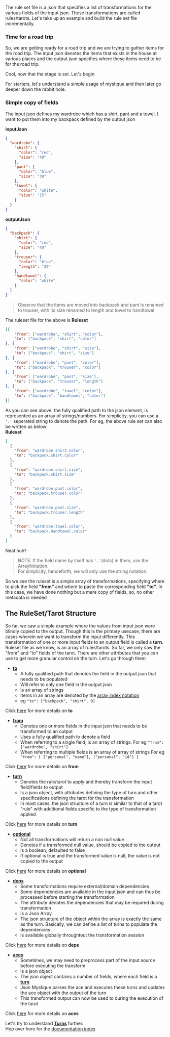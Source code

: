 The rule set file is a json that specifies a list of transformations for the various fields of the input json.
These transformations are called rules/tarots.
Let's take up an example and build the rule set file incrementally.

### Time for a road trip 
So, we are getting ready for a road trip and we are trying to gather items for the road trip.
The input json denotes the items that exists in the house at various places and the output json specifies where these items need to be for the road trip.

Cool, now that the stage is set. Let's begin

For starters, let's understand a simple usage of mystique and then later go deeper down the rabbit hole.

### Simple copy of fields
The input json defines my wardrobe which has a shirt, pant and a towel. I want to put them into my backpack defined by the output json

**inputJson**
```json
{
  "wardrobe": {
    "shirt": {
      "color": "red",
      "size": "40"
    },
    "pant": {
      "color": "blue",
      "size": "39"
    },
    "towel": {
      "color": "white",
      "size": "15"
    }
  }
}
```

**outputJson**
```json
{
  "backpack": {
    "shirt": {
      "color": "red",
      "size": "40"
    },
    "trouser": {
      "color": "blue",
      "length": "39"
    },
    "handtowel": {
      "color": "white"
    }
  }
}
```

> Observe that the items are moved into backpack and pant is renamed to trouser, with its size renamed to length and towel to handtowel

The ruleset file for the above is
**Ruleset**
```json
[{
	"from": ["wardrobe", "shirt", "color"],
	"to": ["backpack", "shirt", "color"]
}, {
	"from": ["wardrobe", "shirt", "size"],
	"to": ["backpack", "shirt", "size"]
}, {
	"from": ["wardrobe", "pant", "color"],
	"to": ["backpack", "trouser", "color"]
}, {
	"from": ["wardrobe", "pant", "size"],
	"to": ["backpack", "trouser", "length"]
}, {
	"from": ["wardrobe", "towel", "color"],
	"to": ["backpack", "handtowel", "color"]
}]
```

As you can see above, the fully qualified path to the json element, is represented as an array of strings/numbers. For simplicity, you can use a `'.'` seperated string to denote the path. For eg, the above rule set can also be written as below:<br>
**Ruleset**
```json
[
  {
    "from": "wardrobe.shirt.color",
    "to": "backpack.shirt.color"
  },
  {
    "from": "wardrobe.shirt.size",
    "to": "backpack.shirt.size"
  },
  {
    "from": "wardrobe.pant.color",
    "to": "backpack.trouser.color"
  },
  {
    "from": "wardrobe.pant.size",
    "to": "backpack.trouser.length"
  },
  {
    "from": "wardrobe.towel.color",
    "to": "backpack.handtowel.color"
  }
]
```

Neat huh?<br>
> NOTE: If the field name by itself has `'.'`(dots) in them, use the ArrayNotation.<br>
For simplicity, henceforth, we will only use the string notation.

So we see the ruleset is a simple array of transformations, specifying where to pick the field **"from"** and where to paste the corresponding field **"to"**. In this case, we have done nothing but a mere copy of fields, so, no other metadata is needed

## The RuleSet/Tarot Structure

So far, we saw a simple example where the values from input json were blindly copied to the output.
Though this is the primary usecase, there are cases wherein we want to transform the input differently.
This transformation of one or more input fields to an output field is called a **turn**.
Ruleset file as we know, is an array of rules/tarots. So far, we only saw the "from" and "to" fields of the tarot. There are other attributes that you can use to get more granular control on the turn. Let's go through them

* [**to**](Attribute-To.md) 
  * A fully qualified path that denotes the field in the output json that needs to be populated
  * Will refer to only one field in the output json
  * Is an array of strings
  * Items in an array are denoted by the [array index notation](Attribute-To.md#array-index-notation---n)
  * eg `"to": ["backpack", "shirt", 0]`

Click [here](Attribute-To.md) for more details on **to**

* [**from**](Attribute-From.md)
  * Denotes one or more fields in the input json that needs to be transformed to an output
  * Uses a fully qualified path to denote a field
  * When referring to a single field, is an array of strings.
    For eg `"from": ["wardrobe", "shirt"]`
  * When referring to multiple fields is an array of array of strings
    For eg `
    "from": [
		["personal", "name"],
		["personal", "id"]
	]`

Click [here](Attribute-From.md) for more details on **from**

* [**turn**](Attribute-Turn.md) 
  * Denotes the rule/tarot to apply and thereby transform the input field/fields to output
  * Is a json object, with attributes defining the type of turn and other specifications defining the tarot for the transformation
  * In most cases, the json structure of a turn is similar to that of a tarot "rule" with additional fields specific to the type of transformation applied

Click [here](Attribute-Turn.md) for more details on **turn**

* [**optional**](Attribute-Optional.md) 
  * Not all transformations will return a non null value
  * Denotes if a transformed null value, should be copied to the output
  * Is a boolean, defaulted to false
  * If optional is true and the transformed value is null, the value is not copied to the output

Click [here](Attribute-Optional.md) for more details on **optional**

* [**deps**](Attribute-Deps.md) 
  * Some transformations require external/domain dependencies
  * Some dependencies are available in the input json and can thus be processed before starting the transformation
  * The attribute denotes the dependencies that may be required during transformation
  * Is a Json Array
  * The json structure of the object within the array is exactly the same as the turn. Basically, we can define a list of turns to populate the dependencies
  * Is available globally throughtout the transformation session

Click [here](Attribute-Deps.md) for more details on **deps**

* [**aces**](Attribute-Aces.md) 
  * Sometimes, we may need to preprocess part of the input source before executing the transform
  * Is a json object
  * The json object contains a number of fields, where each field is a [**turn**](Attribute-Turn.md)
  * Json Mystique parses the ace and executes these turns and updates the ace object with the output of the turn
  * This transformed output can now be used to during the execution of the tarot

Click [here](Attribute-Aces.md) for more details on **aces**

Let's try to understand **[Turns](The-Turns.md)** further.<br>
Hop over here for the [documentation index](_Sidebar.md)